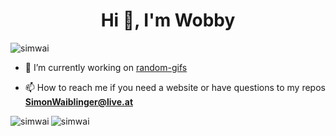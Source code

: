 <h1 align="center">Hi 👋, I'm Wobby</h1>

<p align="left"> <img src="https://komarev.com/ghpvc/?username=simwai&label=Profile%20views&color=a36fe2&style=plastic" alt="simwai" /> </p>

- 🔭 I’m currently working on [random-gifs](https://github.com/simwai/random-gifs)

- 📫 How to reach me if you need a website or have questions to my repos **SimonWaiblinger@live.at** 

<p>
<img align="left" src="https://github-readme-stats.vercel.app/api/top-langs?username=simwai&show_icons=true&theme=dracula&locale=en&layout=compact" alt="simwai" />
<img align="center" src="https://github-readme-stats.vercel.app/api?username=simwai&show_icons=true&theme=dracula&locale=en" alt="simwai" />
</p>
